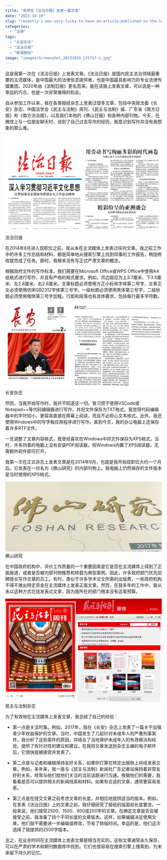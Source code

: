 ```yaml
---
title: "有幸在《法治日报》发表一篇文章"
date: "2023-10-19"
slug: "recently-i-was-very-lucky-to-have-an-article-published-in-the-legal-daily"
categories: 
  - "法律"
tags: 
  - "长安杂志"
  - "法治日报"
  - "新闻报纸"
image: "images/Screenshot_20231019_225757-1.jpg"
---
```



这是我第一次在《法治日报》上发表文章。《法治日报》是国内民主法治领域最重要的主流媒体，是中国最大的法律信息提供者，也是中国最具影响力的专业法律传媒集团，2020年由《法制日报》更名而来。能在该报上发表文章，可以说是一种幸运的巧合，也是一次非常难得的机会。

自从参加工作以来，我在各类报纸杂志上发表过很多文章，包括中央政法委《长安》杂志、中国法学会《民主与法制》周刊、《民主与法制》报、广东省《南方日报》和《南方法治报》，以及我们本地的《佛山日报》和各种内部刊物。今天，在微信上与一位朋友聊天时，谈到了自己过去写作的经历，我意识到写作并没有我想象的那么难。



![](images/Screenshot_20231019_225757-1024x611.jpg)  

法治日报

在2014年8月进入现职位之前，我从未在主流媒体上发表过任何文章。我之前工作中的许多工作总结和材料，都是简单地从搜索引擎上找到同事的工作报告，稍加修改就完成了任务。那时，我根本没有写正式严肃文章的概念。

根据政府文件的写作标准，我们需要在Microsoft Office或WPS Office中使用A4纸格式进行写作，并且有严格的格式要求。例如，页边距应为上3.7厘米、下3.5厘米、左2.8厘米、右2.6厘米。文章标题必须使用方正小标宋字体第二号字，文章正文必须使用仿宋GB2312字体第三号字。一级标题必须使用黑体第三号字，二级标题必须使用楷体第三号字加粗。行距和段落也有具体要求，包括每行最多字符数。

![](images/mmexport1697727680410-1024x552.jpg)  
长安杂志

然而，当我开始写作时，我并不知道这一切。我习惯于使用VSCode或Notepad++等代码编辑器进行写作，并将文件保存为TXT格式。我觉得代码编辑器中的字符较小，更容易直接在屏幕上阅读，而且不必担心文本格式。此外，我还使用Windows中的写字板应用程序进行写作。直到今天，我的办公电脑上还保存着许多RTF文件。

一旦调整了文章内容格式，我曾经喜欢在Windows中将文件保存为XPS格式。当时，许多同事的电脑上没有安装PDF阅读器，但Windows内置了XPS阅读器，无需额外软件即可打开。

我第一次在正式杂志上发表文章是在2014年9月，也就是我开始现职位大约一个月后。它发表在一份名为《佛山研究》的内部刊物上。我电脑上仍然保存的文件版本是当时使用的XPS格式。

![](images/IMG_278920180305-112001-scaled-1-1024x455.webp)  
佛山研究

在中国政府机构中，评价工作质量的一个重要因素是它是否在主流媒体上得到了正面报道，或者是否被内部刊物推荐和转载为典型案例。因此，许多政府部门优先招聘擅长写作文章的员工。有时，类似于许多学术论文所需的出版费，一些政府机构不得不拨出特定资金在主流媒体上发表正面文章。然而，在我多年的工作中，我从未以这种方式花钱发表过文章，因为我所在的部门根本没有这笔预算。

![](images/Screenshot_20231019_231111-1024x671.jpg)  
民主与法制杂志

为了有效地在主流媒体上发表文章，我总结了自己的经验：

- 第一点是关注时事。例如，2017年，我在《长安》杂志上发表了一篇关于加强青少年权益保护的文章。当时，中国发生了几起针对未成年人的严重刑事案件。我分析了这些案件的原因，并结合了当地保护未成年人的有效做法和经验，提供了有针对性的建议和建议。在我将文章发送到杂志主编的电子邮件后，它很快就被接受并发表了。

- 第二点是与记者和编辑保持友好关系，如果你打算在特定出版物上持续发表文章。例如，多年来，我一直与《民主与法制》新闻社广东记者站保持着非常友好的关系，经常与他们就他们关注的当前话题进行沟通。根据他们的需要，我看看是否可以提供相关的新闻线索和材料。如果有合适的文章，通常更容易发表。

- 第三点是在提交文章之前考虑文章的长度，并相应地提供适当的版本。例如，在发表《法治日报》上的文章之前，我仔细研究了报纸的版面和长度要求。一般来说，他们接受2500、1500、800或200字的文章。在确定文章是否会被接受之前，我准备了四个不同长度的文章版本。这样，如果编辑决定使用文章，他们就不需要进一步编辑或修改，节省了排版时间。幸运的是，他们这次选择了我提供的2500字版本。

总之，在业余时间在主流媒体上发表文章是相当充实的。这些文章通常永久保存，可以在严肃的学术和期刊数据库中找到。它们也很容易在搜索引擎上搜索到，为未来留下持久的记忆。